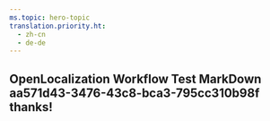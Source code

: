 ```yaml
---
ms.topic: hero-topic
translation.priority.ht: 
  - zh-cn
  - de-de
---
```

## OpenLocalization Workflow Test MarkDown aa571d43-3476-43c8-bca3-795cc310b98f thanks!
